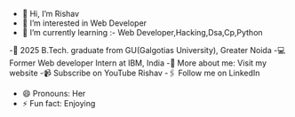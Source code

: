 - 👋 Hi, I’m Rishav
- 👀 I’m interested in Web Developer
- 🌱 I’m currently learning :- Web Developer,Hacking,Dsa,Cp,Python

-🏫 2025 B.Tech. graduate from GU(Galgotias University), Greater Noida
-💻 Former Web developer Intern at IBM, India
-🙋‍ More about me: Visit my website 
-📹 Subscribe on YouTube Rishav
-🖇 Follow me on LinkedIn
- 😄 Pronouns: Her
- ⚡ Fun fact: Enjoying
<!---
rishav152/rishav152 is a ✨ special ✨ repository because its `README.md` (this file) appears on your GitHub profile.
You can click the Preview link to take a look at your changes.
--->
